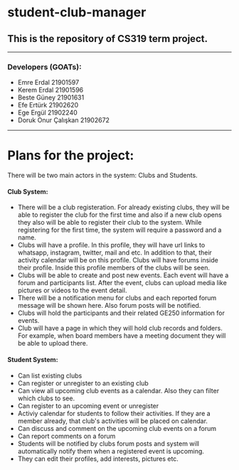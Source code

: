 # student-club-manager
## This is the repository of CS319 term project.
-----------------------------------
### Developers (GOATs):
* Emre Erdal 21901597
* Kerem Erdal 21901596
* Beste Güney 21901631
* Efe Ertürk 21902620
* Ege Ergül 21902240
* Doruk Onur Çalışkan 21902672
-----------------------------------
# Plans for the project:
There will be two main actors in the system: Clubs and Students.
#### Club System:
* There will be a club registeration. For already existing clubs, they will be able to register the club for the first time and also if a new club opens they also will be able to register their club to the system. While registering for the first time, the system will require a password and a name.
* Clubs  will have a profile. In this profile, they will have url links to whatsapp, instagram, twitter, mail and etc. In addition to that, their activity calendar will be on this profile. Clubs will have forums inside their profile. Inside this profile members of the clubs will be seen.
* Clubs will be able to create and post new events. Each event will have a forum and participants list. After the event, clubs can upload media like pictures or videos to the event detail.
* There will be a notification menu for clubs and each reported forum message will be shown here. Also forum posts will be notified.
* Clubs will hold the participants and their related GE250 information for events. 
* Club will have a page in which they will hold club records and folders. For example, when board members have a meeting document they will be able to upload there. 

#### Student System:
* Can list existing clubs
* Can register or unregister to an existing club
* Can view all upcoming club events as a calendar. Also they can filter which clubs to see. 
* Can register to an upcoming event or unregister
* Activiy calendar for students to follow their activities. If they are a member already, that club's activities will be placed on calendar.
* Can discuss and comment on the upcoming club events on a forum
* Can report comments on a forum
* Students will be notified by clubs forum posts and system will automatically notify them when a registered event is upcoming.
* They can edit their profiles, add interests, pictures etc.